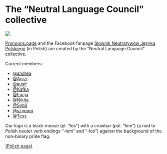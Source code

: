 # The “Neutral Language Council” collective

![](/img/łoś.jpg)

[Pronouns.page](https://pronouns.page)
and the Facebook fanpage [Słownik Neutratywów Języka Polskiego](https://facebook.com/neutratywy) (in Polish)
are created by the “Neutral Language Council” collective.

Current members:

 - [@andrea](/@andrea)
 - [@Arczi](/@Arczi)
 - [@ausir](/@ausir)
 - [@Kafka](/@Kafka)
 - [@Łucja](/@Łucja)
 - [@Nikita](/@Nikita)
 - [@Sybil](/@Sybil)
 - [@szymon](/@szymon)
 - [@Tess](/@Tess)

Our logo is a black moose (pl. “łoś”) with a crowbar (pol. “łom”) (a nod to Polish neuter verb endings “-łom” and “-łoś”)
against the background of the non-binary pride flag.

[(Polish page)](https://zaimki.pl/blog/rada-j%C4%99zyka-neutralnego)
